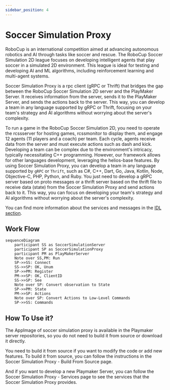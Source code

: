 ```yaml
---
sidebar_position: 4
---
```


# Soccer Simulation Proxy

RoboCup is an international competition aimed at advancing autonomous robotics and AI through tasks like soccer and rescue. The RoboCup Soccer Simulation 2D league focuses on developing intelligent agents that play soccer in a simulated 2D environment. This league is ideal for testing and developing AI and ML algorithms, including reinforcement learning and multi-agent systems.

Soccer Simulation Proxy is a rpc client (gRPC or Thrift) that bridges the gap between the RoboCup Soccer Simulation 2D server and the PlayMaker Server. It receives information from the server, sends it to the PlayMaker Server, and sends the actions back to the server. This way, you can develop a team in any language supported by gRPC or Thrift, focusing on your team's strategy and AI algorithms without worrying about the server's complexity.

To run a game in the RoboCup Soccer Simulation 2D, you need to operate the rcssserver for hosting games, rcssmonitor to display them, and engage 12 agents (11 players and a coach) per team. Each cycle, agents receive data from the server and must execute actions such as dash and kick. Developing a team can be complex due to the environment's intricacy, typically necessitating C++ programming. However, our framework allows for other languages development, leveraging the helios-base features. By using Soccer Simulation Proxy, you can develop a team in any language supported by `gRPC` or `Thrift`, such as C#, C++, Dart, Go, Java, Kotlin, Node, Objective-C, PHP, Python, and Ruby. You just need to develop a gRPC server based on proto messages or a thrift server based on the thrift file to receive data (state) from the Soccer Simulation Proxy and send actions back to it. This way, you can focus on developing your team's strategy and AI algorithms without worrying about the server's complexity.

You can find more information about the services and messages in the [IDL section](../3-idl/protobuf.md).

## Work Flow

```mermaid
sequenceDiagram
    participant SS as SoccerSimulationServer
    participant SP as SoccerSimulationProxy
    participant PM as PlayMakerServer
    Note over SS,PM: Run
    SP->>SS: Connect
    SS->>SP: OK, Unum
    SP->>PM: Register
    PM->>SP: OK, ClientID
    SS->>SP: See
    Note over SP: Convert observation to State
    SP->>PM: State
    PM->>SP: Actions
    Note over SP: Convert Actions to Low-Level Commands
    SP->>SS: Commands
```

## How To Use it?

The AppImage of soccer simulation proxy is available in the Playmaker server repositories, so you do not need to build it from source or download it directly.

You need to build it from source if you want to modify the code or add new features. To build it from source, you can follow the instructions in the Soccer Simulation Proxy - Build From Source page.

And if you want to develop a new Playmaker Server, you can follow the Soccer Simulation Proxy - Services page to see the services that the Soccer Simulation Proxy provides.
